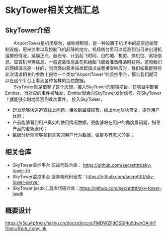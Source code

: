 # SkyTower相关文档汇总

## SkyTower介绍
&#160; &#160; &#160; &#160;AirportTower是机场塔台，或称控制塔，是一种设置于机场中的航空运输管制设施，用来监看以及控制飞机起降的地方。机场塔台里可以监测到当日进出港机组排班情况，延误正点、航班号、计划起飞时间、目的地、机型、停机位、离场信息、应答机号等信息。一般这些信息会在机组起飞或者准备降落时获得。这和我们的网络请求是一样的，当页面向服务端发起请求或者接受响应时，我们如果能够将此次请求相关的参数上报给一个类似“AirportTower”的监控平台，那么我们就可以在这个平台上看到各种各样的监控数据。    
&#160; &#160; &#160; &#160;SkyTower就是借鉴了这个思想，接入SkyTower的前端项目，在项目中部署Emitter，当对应的事件被触发，Emitter就会向SkyTower发射信号。在SkyTower上就能够实时地监测到此次事件。
接入SkyTower，
- 研发能够快速追查线上问题、接收到监控报警，线上bug尽快修复，提升用户体验；
- 产品能够看到用户真实的使用情况数据，更能够站在用户的角度看问题，指导产品的更新迭代；
- 数据分析师能够拿到真实的用户行为数据，做更多有意义的事；
## 相关仓库
- SkyTower监控平台 前端代码仓库： https://github.com/secrettttt/sky-tower-fe
- SkyTower监控平台 服务端代码仓库：https://github.com/secrettttt/sky-tower-server
- SkyTower jssdk工具库代码仓库：https://github.com/secrettttt/sky-tower-jssdk

## 概要设计
https://y5cu4pfrwh.feishu.cn/docs/doccncFMDWZFdOSSf4u5dwnOAnh?from=from_copylink

